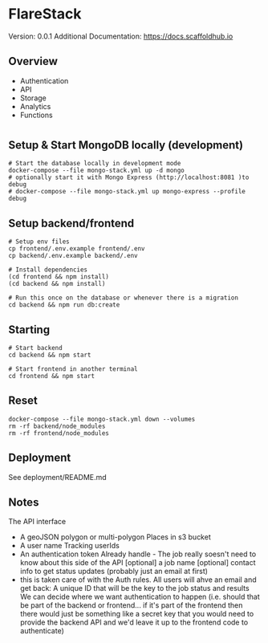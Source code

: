 # FlareStack

Version: 0.0.1
Additional Documentation: https://docs.scaffoldhub.io

## Overview

- Authentication
- API
- Storage
- Analytics
- Functions
#
## Setup & Start MongoDB locally (development)

```
# Start the database locally in development mode
docker-compose --file mongo-stack.yml up -d mongo
# optionally start it with Mongo Express (http://localhost:8081 )to debug
# docker-compose --file mongo-stack.yml up mongo-express --profile debug

```

## Setup backend/frontend

```
# Setup env files
cp frontend/.env.example frontend/.env
cp backend/.env.example backend/.env

# Install dependencies
(cd frontend && npm install)
(cd backend && npm install)

# Run this once on the database or whenever there is a migration
cd backend && npm run db:create
```

## Starting

```
# Start backend
cd backend && npm start

# Start frontend in another terminal
cd frontend && npm start
```

## Reset

```
docker-compose --file mongo-stack.yml down --volumes
rm -rf backend/node_modules
rm -rf frontend/node_modules
```

## Deployment

See deployment/README.md

## Notes

The API interface

- A geoJSON polygon or multi-polygon
  Places in s3 bucket
- A user name
  Tracking userIds
- An authentication token
  Already handle - The job really soesn't need to know about this side of the API
  [optional] a job name
  [optional] contact info to get status updates (probably just an email at first)
- this is taken care of with the Auth rules. All users will ahve an email
  and get back:
  A unique ID that will be the key to the job status and results
  We can decide where we want authentication to happen (i.e. should that be part of the backend or frontend... if it's part of the frontend then there would just be something like a secret key that you would need to provide the backend API and we'd leave it up to the frontend code to authenticate)

